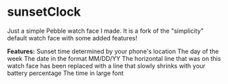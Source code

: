 # sunsetClock
Just a simple Pebble watch face I made. It is a fork of the "simplicity" default watch face with some added features!

<strong>Features:</strong>
Sunset time determined by your phone's location
The day of the week
The date in the format MM/DD/YY
The horizontal line that was on this watch face has been replaced with a line that slowly shrinks with your battery percentage
The time in large font
